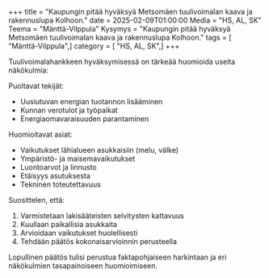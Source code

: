 +++
title = "Kaupungin pitää hyväksyä Metsomäen tuulivoimalan kaava ja rakennuslupa Kolhoon."
date = 2025-02-09T01:00:00
Media = "HS, AL, SK"
Teema = "Mänttä-Vilppula"
Kysymys = "Kaupungin pitää hyväksyä Metsomäen tuulivoimalan kaava ja rakennuslupa Kolhoon."
tags = [ "Mänttä-Vilppula",]
category = [ "HS, AL, SK",]
+++

Tuulivoimalahankkeen hyväksymisessä on tärkeää huomioida useita näkökulmia:

Puoltavat tekijät:
- Uusiutuvan energian tuotannon lisääminen
- Kunnan verotulot ja työpaikat
- Energiaomavaraisuuden parantaminen

Huomioitavat asiat:
- Vaikutukset lähialueen asukkaisiin (melu, välke)
- Ympäristö- ja maisemavaikutukset
- Luontoarvot ja linnusto
- Etäisyys asutuksesta
- Tekninen toteutettavuus

Suosittelen, että:
1. Varmistetaan lakisääteisten selvitysten kattavuus
2. Kuullaan paikallisia asukkaita
3. Arvioidaan vaikutukset huolellisesti
4. Tehdään päätös kokonaisarvioinnin perusteella

Lopullinen päätös tulisi perustua faktapohjaiseen harkintaan ja eri näkökulmien tasapainoiseen huomioimiseen.